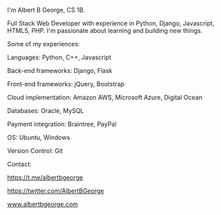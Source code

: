 I'm Albert B George, CS 1B.


Full Stack Web Developer with experience in Python, Django, Javascript, HTML5, PHP. I'm passionate about learning and building new things.

Some of my experiences:


Languages: Python, C++, Javascript

Back-end frameworks: Django, Flask

Front-end frameworks: jQuery, Bootstrap

Cloud implementation: Amazon AWS, Microsoft Azure, Digital Ocean

Databases: Oracle, MySQL

Payment integration: Braintree, PayPal

OS: Ubuntu, Windows

Version Control: Git


Contact:


https://t.me/albertbgeorge

https://twitter.com/AlbertBGeorge

www.albertbgeorge.com